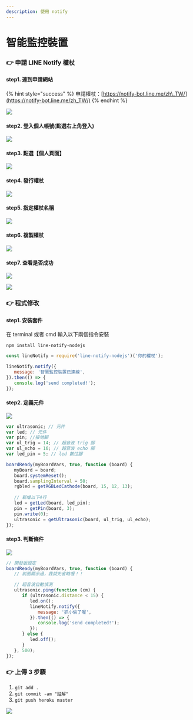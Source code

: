 ```yaml
---
description: 使用 notify
---
```


# 智能監控裝置

### 👉 申請 LINE Notify 權杖

#### step1. 連到申請網站

{% hint style="success" %}
申請權杖：[https://notify-bot.line.me/zh\_TW/](https://notify-bot.line.me/zh_TW/)
{% endhint %}

![](.gitbook/assets/jie-tu-20210110-xia-wu-3.01.26.png)

#### step2. 登入個人帳號\(點選右上角登入\)

![](.gitbook/assets/jie-tu-20210110-xia-wu-3.08.34.png)

#### step3.  點選【個人頁面】

![](.gitbook/assets/jie-tu-20210110-xia-wu-3.16.12.png)

#### step4. 發行權杖

![](.gitbook/assets/jie-tu-20210110-xia-wu-3.19.17.png)

#### step5. 指定權杖名稱

![](.gitbook/assets/jie-tu-20210110-xia-wu-3.35.03.png)

#### step6. 複製權杖



![](.gitbook/assets/jie-tu-20210110-xia-wu-3.43.00.png)



#### step7. 查看是否成功

![](.gitbook/assets/jie-tu-20210110-xia-wu-4.25.13.png)

![](.gitbook/assets/jie-tu-20210110-xia-wu-4.26.50.png)

### 👉 程式修改

#### step1. 安裝套件

在 terminal 或者 cmd 輸入以下兩個指令安裝

`npm install line-notify-nodejs`

```javascript
const lineNotify = require('line-notify-nodejs')('你的權杖');

lineNotify.notify({
   message: '智慧監控裝置已連線',
}).then(() => {
   console.log('send completed!');
});
```

#### step2. 定義元件

![](.gitbook/assets/jie-tu-20210110-xia-wu-8.11.54.png)

```javascript
var ultrasonic; // 元件
var led; // 元件
var pin; //接地腳
var ul_trig = 14; // 超音波 trig 腳
var ul_echo = 16; // 超音波 echo 腳
var led_pin = 5; // led 數位腳

boardReady(myBoardVars, true, function (board) {
   myBoard = board;
   board.systemReset();
   board.samplingInterval = 50;
   rgbled = getRGBLedCathode(board, 15, 12, 13);
   
   // 新增以下4行
   led = getLed(board, led_pin);
   pin = getPin(board, 3);
   pin.write(0);
   ultrasonic = getUltrasonic(board, ul_trig, ul_echo);
});
```

#### step3. 判斷條件

![](.gitbook/assets/jie-tu-20210110-xia-wu-8.15.52.png)

```javascript
// 開發版設定
boardReady(myBoardVars, true, function (board) {
   // 前面顯示過，我就先省略喔！！

   // 超音波自動偵測
   ultrasonic.ping(function (cm) {
      if (ultrasonic.distance < 15) {
         led.on();
         lineNotify.notify({
            message: '抓小偷了喔',
         }).then(() => {
            console.log('send completed!');
         });
      } else {
         led.off();
      }
   }, 500);
});
```

### 👉 上傳 3 步驟

1. `git add .`
2. `git commit -am "註解"`
3. `git push heroku master`

![](.gitbook/assets/jie-tu-20210109-xia-wu-2.58.37.png)

